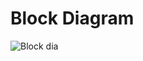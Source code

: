# Block Diagram

![Block dia](https://user-images.githubusercontent.com/89912900/144206132-0bdc7dbf-35cc-40df-8755-31ae06362df2.jpg)
